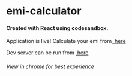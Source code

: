 # emi-calculator

<h4>Created with React using codesandbox.</h4>

<p>Application is live! Calculate your emi from<a href="https://csb-6x9kzp.netlify.app/" > &nbsp;here</a>
</p>

<p>Dev server can be run from
<a href="https://codesandbox.io/s/priceless-mcnulty-opuetx" > &nbsp;here</a>

 </p>

<h6>View in chrome for best experience</h6>
